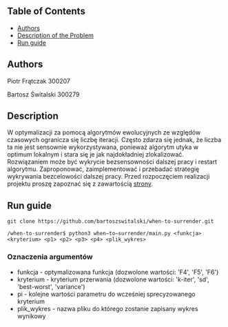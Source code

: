 <!-- TABLE OF CONTENTS -->
## Table of Contents

* [Authors](#authors)
* [Description of the Problem](#description)
* [Run guide](#run-guide)

## Authors
Piotr Frątczak 300207

Bartosz Świtalski 300279

## Description
W optymalizacji za pomocą algorytmów ewolucyjnych ze względów czasowych ogranicza się liczbę iteracji. Często zdarza się jednak, że liczba ta nie jest sensownie wykorzystywana, ponieważ algorytm utyka w optimum lokalnym i stara się je jak najdokładniej zlokalizować. Rozwiązaniem może być wykrycie bezsensowności dalszej pracy i restart algorytmu. Zaproponować, zaimplementować i przebadać strategię wykrywania bezcelowości dalszej pracy. Przed rozpoczęciem realizacji projektu proszę zapoznać się z zawartością [strony](http://staff.elka.pw.edu.pl/~rbiedrzy/PSZT/index.html).

## Run guide
```
git clone https://github.com/bartoszswitalski/when-to-surrender.git
```
```
/when-to-surrender$ python3 when−to−surrender/main.py <funkcja> <kryterium> <p1> <p2> <p3> <p4> <plik_wykres>
```
### Oznaczenia argumentów ###
* funkcja - optymalizowana funkcja (dozwolone wartości: 'F4', 'F5', 'F6')
* kryterium - kryterium przerwania (dozwolone wartości: 'k-iter', 'sd', 'best-worst', 'variance')
* pi - kolejne wartości parametru do wcześniej sprecyzowanego kryterium
* plik_wykres - nazwa pliku do którego zostanie zapisany wykres wynikowy
